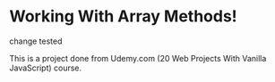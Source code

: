 # Working With Array Methods!


change tested

This is a project done from Udemy.com (20 Web Projects With Vanilla JavaScript) course.
